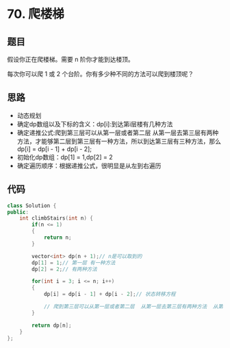 # 70. 爬楼梯

## 题目
假设你正在爬楼梯。需要 n 阶你才能到达楼顶。

每次你可以爬 1 或 2 个台阶。你有多少种不同的方法可以爬到楼顶呢？

## 思路

* 动态规划
* 确定dp数组以及下标的含义：dp[i]:到达第i层楼有几种方法
* 确定递推公式:爬到第三层可以从第一层或者第二层  从第一层去第三层有两种方法，才能够第二层到第三层有一种方法，所以到达第三层有三种方法，那么dp[i] = dp[i - 1] + dp[i - 2];
* 初始化dp数组：dp[1] = 1,dp[2] = 2
* 确定遍历顺序：根据递推公式，很明显是从左到右遍历
  

## 代码

```cpp
class Solution {
public:
    int climbStairs(int n) {
        if(n <= 1)
        {
            return n;
        }

        vector<int> dp(n + 1);// n是可以取到的
        dp[1] = 1;// 第一层 有一种方法
        dp[2] = 2;// 有两种方法

        for(int i = 3; i <= n; i++)
        {
            dp[i] = dp[i - 1] + dp[i - 2];// 状态转移方程

            // 爬到第三层可以从第一层或者第二层  从第一层去第三层有两种方法  从第二层到第三层有一种方法
        }

        return dp[n];
    }
};

```
